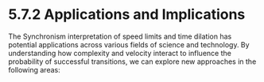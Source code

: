 # 5.7.2 Applications and Implications

The Synchronism interpretation of speed limits and time dilation has
potential applications across various fields of science and technology.
By understanding how complexity and velocity interact to influence the
probability of successful transitions, we can explore new approaches in
the following areas: